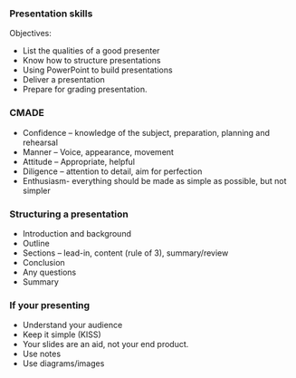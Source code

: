 ### Presentation skills

Objectives:
- List the qualities of a good presenter
- Know how to structure presentations
- Using PowerPoint to build presentations
- Deliver a presentation
- Prepare for grading presentation.

### CMADE

- Confidence – knowledge of the subject, preparation, planning and rehearsal
- Manner – Voice, appearance, movement
- Attitude – Appropriate, helpful
- Diligence – attention to detail, aim for perfection
- Enthusiasm- everything should be made as simple as possible, but not simpler

### Structuring a presentation

- Introduction and background
- Outline
- Sections – lead-in, content (rule of 3), summary/review
- Conclusion
- Any questions
- Summary

### If your presenting

- Understand your audience
- Keep it simple (KISS)
- Your slides are an aid, not your end product.
- Use notes
- Use diagrams/images
